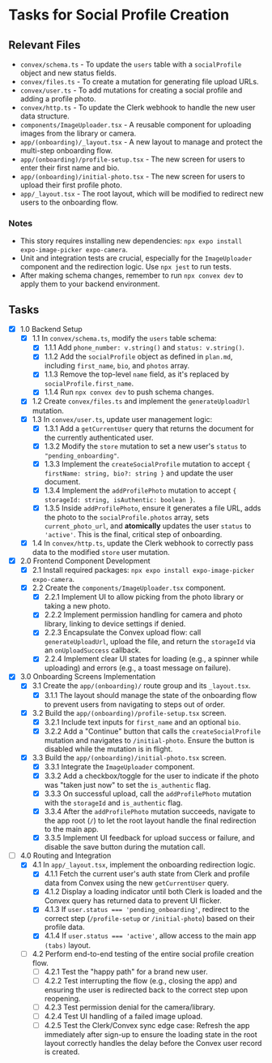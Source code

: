 # Tasks for Social Profile Creation

## Relevant Files

- `convex/schema.ts` - To update the `users` table with a `socialProfile` object and new status fields.
- `convex/files.ts` - To create a mutation for generating file upload URLs.
- `convex/user.ts` - To add mutations for creating a social profile and adding a profile photo.
- `convex/http.ts` - To update the Clerk webhook to handle the new user data structure.
- `components/ImageUploader.tsx` - A reusable component for uploading images from the library or camera.
- `app/(onboarding)/_layout.tsx` - A new layout to manage and protect the multi-step onboarding flow.
- `app/(onboarding)/profile-setup.tsx` - The new screen for users to enter their first name and bio.
- `app/(onboarding)/initial-photo.tsx` - The new screen for users to upload their first profile photo.
- `app/_layout.tsx` - The root layout, which will be modified to redirect new users to the onboarding flow.

### Notes

- This story requires installing new dependencies: `npx expo install expo-image-picker expo-camera`.
- Unit and integration tests are crucial, especially for the `ImageUploader` component and the redirection logic. Use `npx jest` to run tests.
- After making schema changes, remember to run `npx convex dev` to apply them to your backend environment.

## Tasks

- [x] 1.0 Backend Setup
  - [x] 1.1 In `convex/schema.ts`, modify the `users` table schema:
    - [x] 1.1.1 Add `phone_number: v.string()` and `status: v.string()`.
    - [x] 1.1.2 Add the `socialProfile` object as defined in `plan.md`, including `first_name`, `bio`, and `photos` array.
    - [x] 1.1.3 Remove the top-level `name` field, as it's replaced by `socialProfile.first_name`.
    - [x] 1.1.4 Run `npx convex dev` to push schema changes.
  - [x] 1.2 Create `convex/files.ts` and implement the `generateUploadUrl` mutation.
  - [x] 1.3 In `convex/user.ts`, update user management logic:
    - [x] 1.3.1 Add a `getCurrentUser` query that returns the document for the currently authenticated user.
    - [x] 1.3.2 Modify the `store` mutation to set a new user's `status` to `"pending_onboarding"`.
    - [x] 1.3.3 Implement the `createSocialProfile` mutation to accept `{ firstName: string, bio?: string }` and update the user document.
    - [x] 1.3.4 Implement the `addProfilePhoto` mutation to accept `{ storageId: string, isAuthentic: boolean }`.
    - [x] 1.3.5 Inside `addProfilePhoto`, ensure it generates a file URL, adds the photo to the `socialProfile.photos` array, sets `current_photo_url`, and **atomically** updates the user `status` to `'active'`. This is the final, critical step of onboarding.
  - [x] 1.4 In `convex/http.ts`, update the Clerk webhook to correctly pass data to the modified `store` user mutation.

- [x] 2.0 Frontend Component Development
  - [x] 2.1 Install required packages: `npx expo install expo-image-picker expo-camera`.
  - [x] 2.2 Create the `components/ImageUploader.tsx` component.
    - [x] 2.2.1 Implement UI to allow picking from the photo library or taking a new photo.
    - [x] 2.2.2 Implement permission handling for camera and photo library, linking to device settings if denied.
    - [x] 2.2.3 Encapsulate the Convex upload flow: call `generateUploadUrl`, upload the file, and return the `storageId` via an `onUploadSuccess` callback.
    - [x] 2.2.4 Implement clear UI states for loading (e.g., a spinner while uploading) and errors (e.g., a toast message on failure).

- [x] 3.0 Onboarding Screens Implementation
  - [x] 3.1 Create the `app/(onboarding)/` route group and its `_layout.tsx`.
    - [x] 3.1.1 The layout should manage the state of the onboarding flow to prevent users from navigating to steps out of order.
  - [x] 3.2 Build the `app/(onboarding)/profile-setup.tsx` screen.
    - [x] 3.2.1 Include text inputs for `first_name` and an optional `bio`.
    - [x] 3.2.2 Add a "Continue" button that calls the `createSocialProfile` mutation and navigates to `/initial-photo`. Ensure the button is disabled while the mutation is in flight.
  - [x] 3.3 Build the `app/(onboarding)/initial-photo.tsx` screen.
    - [x] 3.3.1 Integrate the `ImageUploader` component.
    - [x] 3.3.2 Add a checkbox/toggle for the user to indicate if the photo was "taken just now" to set the `is_authentic` flag.
    - [x] 3.3.3 On successful upload, call the `addProfilePhoto` mutation with the `storageId` and `is_authentic` flag.
    - [x] 3.3.4 After the `addProfilePhoto` mutation succeeds, navigate to the app root (`/`) to let the root layout handle the final redirection to the main app.
    - [x] 3.3.5 Implement UI feedback for upload success or failure, and disable the save button during the mutation call.

- [ ] 4.0 Routing and Integration
  - [x] 4.1 In `app/_layout.tsx`, implement the onboarding redirection logic.
    - [x] 4.1.1 Fetch the current user's auth state from Clerk and profile data from Convex using the new `getCurrentUser` query.
    - [x] 4.1.2 Display a loading indicator until both Clerk is loaded and the Convex query has returned data to prevent UI flicker.
    - [x] 4.1.3 If `user.status === 'pending_onboarding'`, redirect to the correct step (`/profile-setup` or `/initial-photo`) based on their profile data.
    - [x] 4.1.4 If `user.status === 'active'`, allow access to the main app `(tabs)` layout.
  - [ ] 4.2 Perform end-to-end testing of the entire social profile creation flow.
    - [ ] 4.2.1 Test the "happy path" for a brand new user.
    - [ ] 4.2.2 Test interrupting the flow (e.g., closing the app) and ensuring the user is redirected back to the correct step upon reopening.
    - [ ] 4.2.3 Test permission denial for the camera/library.
    - [ ] 4.2.4 Test UI handling of a failed image upload.
    - [ ] 4.2.5 Test the Clerk/Convex sync edge case: Refresh the app immediately after sign-up to ensure the loading state in the root layout correctly handles the delay before the Convex user record is created.
